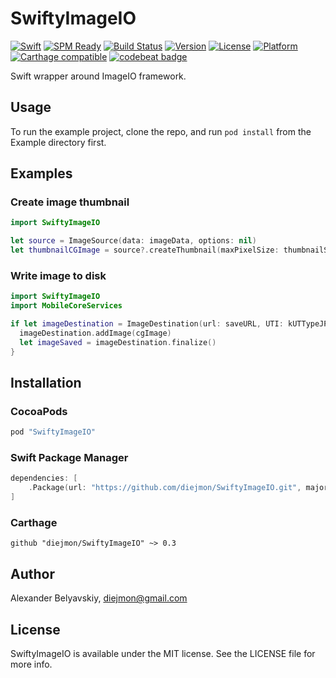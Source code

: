 # SwiftyImageIO

[![Swift](https://img.shields.io/badge/Swift-3.0-orange.svg)]()
[![SPM Ready](https://img.shields.io/badge/SPM-ready-orange.svg)](https://swift.org/package-manager/)
[![Build Status](https://travis-ci.org/diejmon/SwiftyImageIO.svg?branch=master)](https://travis-ci.org/diejmon/SwiftyImageIO)
[![Version](https://img.shields.io/cocoapods/v/SwiftyImageIO.svg?style=flat)](http://cocoapods.org/pods/SwiftyImageIO)
[![License](https://img.shields.io/cocoapods/l/SwiftyImageIO.svg?style=flat)](http://cocoapods.org/pods/SwiftyImageIO)
[![Platform](https://img.shields.io/cocoapods/p/SwiftyImageIO.svg?style=flat)](http://cocoapods.org/pods/SwiftyImageIO)
[![Carthage compatible](https://img.shields.io/badge/Carthage-compatible-4BC51D.svg?style=flat)](https://github.com/Carthage/Carthage)
[![codebeat badge](https://codebeat.co/badges/e67c5860-b3fd-4c7a-b825-cd698f13a3ad)](https://codebeat.co/projects/github-com-diejmon-swiftyimageio)


Swift wrapper around ImageIO framework.

## Usage

To run the example project, clone the repo, and run `pod install` from the Example directory first.

## Examples


### Create image thumbnail

```swift
import SwiftyImageIO

let source = ImageSource(data: imageData, options: nil)
let thumbnailCGImage = source?.createThumbnail(maxPixelSize: thumbnailSize)
```

### Write image to disk

```swift
import SwiftyImageIO
import MobileCoreServices

if let imageDestination = ImageDestination(url: saveURL, UTI: kUTTypeJPEG, imageCount: 1) {
  imageDestination.addImage(cgImage)
  let imageSaved = imageDestination.finalize()
}
```

## Installation

### CocoaPods

```ruby
pod "SwiftyImageIO"
```

### Swift Package Manager

```swift
dependencies: [
    .Package(url: "https://github.com/diejmon/SwiftyImageIO.git", majorVersion: 0, minor: 3)
]
```

### Carthage 

```ogdl
github "diejmon/SwiftyImageIO" ~> 0.3
```

## Author

Alexander Belyavskiy, diejmon@gmail.com

## License

SwiftyImageIO is available under the MIT license. See the LICENSE file for more info.
